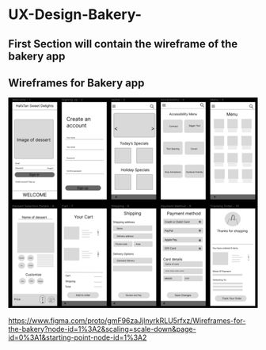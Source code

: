 # UX-Design-Bakery-

## First Section will contain the wireframe of the bakery app

## Wireframes for Bakery app
<img src="Wireframes for bakery.png" width=620>

<https://www.figma.com/proto/gmF96zaJjlnyrkRLU5rfxz/Wireframes-for-the-bakery?node-id=1%3A2&scaling=scale-down&page-id=0%3A1&starting-point-node-id=1%3A2>
